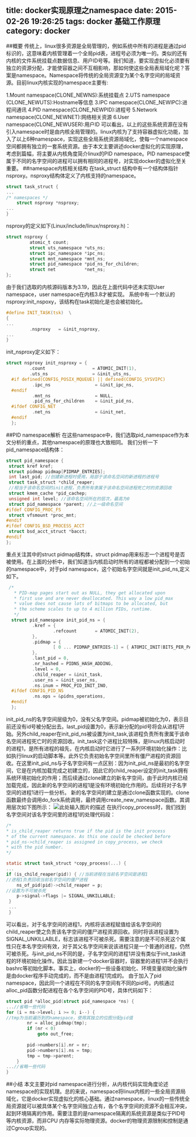title: docker实现原理之namespace
date: 2015-02-26 19:26:25
tags:  docker 基础工作原理
category: docker
---
##概要
传统上，linux很多资源是全局管理的，例如系统中所有的进程是通过pid标识的，这意味着内核管理着一个全局pid表，进程号必须为唯一的。类似的还有内核的文件系统挂载点数据信息、用户ID号等。我们知道，要实现虚拟化必须要有独立的资源分配，才能使容器之间不互相影响，那如何使这些全局表局域化呢？答案是namespace。Namespace将传统的全局资源变为某个名字空间的局域资源。目前linux内核实现的namespace主要有:
<!-- more -->
1.Mount namespace(CLONE_NEWNS):系统挂载点
2.UTS namespace (CLONE_NEWUTS):Hostname等信息
3.IPC namespace(CLONE_NEWIPC):进程间通讯
4.PID namespace(CLONE_NEWPID):进程号
5.Network namespace(CLONE_NEWNET):网络相关资源
6.User namespace(CLONE_NEWUSER):用户ID
可以看出，以上的这些系统资源在没有引入namespace时是由内核全局管理的。linux内核为了支持容器虚拟化功能，加入了以上6种namespace，实现这些全局系统资源局域化，使每一个namespace空间都拥有独立的一套系统资源。由于本文主要讲述docker虚拟化的实现原理，考虑到篇幅，将主要从内核角度简介linux的PID namespace。PID namespace使属于不同的名字空间的进程可以拥有相同的进程号，对实现docker的虚拟化至关重要。
##namespace内核相关结构
在task_struct 结构中有一个结构体指针nsproxy。nsproxy结构体定义了内核支持的namespace。
```c
struct task_struct {
...
/* namespaces */
    struct nsproxy *nsproxy;
...
}
```
nsproxy的定义如下(Linux/include/linux/nsproxy.h)：
```c
struct nsproxy {
         atomic_t count;
         struct uts_namespace *uts_ns;
         struct ipc_namespace *ipc_ns;
         struct mnt_namespace *mnt_ns;
         struct pid_namespace *pid_ns_for_children;
         struct net           *net_ns;
};
```
由于我们选取的内核源码版本为3.19，因此在上面代码中还未实现User namespace，user namespace在内核3.8才被实现。
系统中有一个默认的nsproxy:init_nspoxy，该结构在task初始化是也会被初始化。
```c
#define INIT_TASK(tsk)  \
{
...
         .nsproxy   = &init_nsproxy,
...
}
```
init_nsproxy定义如下：
```c
struct nsproxy init_nsproxy = {
         .count                  = ATOMIC_INIT(1),
         .uts_ns                 = &init_uts_ns,
  #if defined(CONFIG_POSIX_MQUEUE) || defined(CONFIG_SYSVIPC)
          .ipc_ns                 = &init_ipc_ns,
  #endif
          .mnt_ns                 = NULL,
          .pid_ns_for_children    = &init_pid_ns,
  #ifdef CONFIG_NET
          .net_ns                 = &init_net,
  #endif
  };
```
##PID namespace解析
在这些namespace中，我们选取pid_namespace作为本文分析的重点，其他namespace的原理也大致相同。
我们分析一下pid_namespace结构体：
```c
struct pid_namespace {
 struct kref kref;
 struct pidmap pidmap[PIDMAP_ENTRIES];
 int last_pid; //创建新进程时使用，局部于该命名空间的新进程的进程号
 struct task_struct *child_reaper;
 //相当于该命名空间的init进程，负责所有隶属于该命名空间进程死亡时的资源回收
 struct kmem_cache *pid_cachep;
 unsigned int level; //该命名空间所在的层次，最高为0
 struct pid_namespace *parent; //上一级命名空间
#ifdef CONFIG_PROC_FS
 struct vfsmount *proc_mnt;
#endif
#ifdef CONFIG_BSD_PROCESS_ACCT
 struct bsd_acct_struct *bacct;
#endif
};
```
重点关注其中的struct pidmap结构体，struct pidmap用来标志一个进程号是否被使用。在上面的分析中，我们知道当内核启动时所有的进程都被分配到一个初始的namespace中，对于pid namespace，这个初始名字空间就是init_pid_ns,定义如下。
```c
 /*
   * PID-map pages start out as NULL, they get allocated upon
   * first use and are never deallocated. This way a low pid_max
   * value does not cause lots of bitmaps to be allocated, but
   * the scheme scales to up to 4 million PIDs, runtime.
   */
  struct pid_namespace init_pid_ns = {
          .kref = {
                  .refcount       = ATOMIC_INIT(2),
          },
          .pidmap = {
                  [ 0 ... PIDMAP_ENTRIES-1] = { ATOMIC_INIT(BITS_PER_PAGE), NULL }
          },
          .last_pid = 0,
          .nr_hashed = PIDNS_HASH_ADDING,
          .level = 0,
          .child_reaper = &init_task,
          .user_ns = &init_user_ns,
          .ns.inum = PROC_PID_INIT_INO,
  #ifdef CONFIG_PID_NS
          .ns.ops = &pidns_operations,
  #endif
  };
```
init_pid_ns的名字空间层级为0，没有父名字空间。pidmap被初始化为0，表示目前还没有id号被分配出去。last_pid设置为0，表示新分配的pid号将会从进程1开始。另外child_reaper在init_pid_ns被设置为init_task,该进程负责所有隶属于该命名空间进程死亡时的资源回收。init_task这个进程比较特殊，是linux内核启动时的进程1，是所有进程的祖先，在内核启动时它进行了一系列环境初始化操作：比如执行linux的启动脚本等。此外它负责初始名字空间里所有僵尸进程的资源回收。在这里init_pid_ns与子名字空间有一点区别：因为init_pid_ns是最初的名字空间，它是在内核加载完成之初建立的，因此它的child_reaper设定的init_task拥有系统环境初始化的作用；而后续通过clone建立的新名字空间，由于此时内核已经加载完成，因此新的名字空间的进程1是没有环境初始化作用的。后续将对子名字空间的进程1进行一些分析。
新的名字空间的建立是通过clone函数实现的。clone函数最终会调用do_fork系统调用，最终调用create_new_namespace函数。其调用层次如下图所示：
![此处输入图片的描述][1]
在执行copy_process时，我们找到名字空间对该名字空间里的进程1的处理代码段：
```c
/*
* is_child_reaper returns true if the pid is the init process
* of the current namespace. As this one could be checked before
* pid_ns->child_reaper is assigned in copy_process, we check
* with the pid number.
*/

static struct task_struct *copy_process(...) {
...
if (is_child_reaper(pid)) { //当前进程在当前名字空间是进程1
//进程1负责回收当前名字空间的僵尸进程
    ns_of_pid(pid)->child_reaper = p; 
//设置为不可被杀死
    p->signal->flags |= SIGNAL_UNKILLABLE; 
 }
 ...
 }
```
可以看出，对于名字空间的进程1，内核将该进程赋值给该名字空间的child_reaper使之负责该名字空间的僵尸进程资源回收。同时将该进程设置为SIGNAL_UNKILLABLE，标志该进程不可被杀死。需要注意的是不可杀死这个属性只在本名字空间有效，对于其父名字空间来说该进程只是一个普通的进程，仍然可被杀死。与init_pid_ns不同的是，子名字空间的进程1并没有类似于init_task进程的环境初始化操作。因此当新建一个docker容器时，容器里的进程1并不会执行bashrc等初始化脚本。事实上，docker的一些设备初始化、环境变量初始化操作是由docker程序手动完成的，而不是由进程1完成的。
由于加入了pid namespace，因此同一个进程在不同的名字空间有不同的pid号。内核通过alloc_pid函数分配进程在各个名字空间的PID号，具体代码如下：
```c
struct pid *alloc_pid(struct pid_namespace *ns) {
...//省略一些代码
for (i = ns->level; i >= 0; i--) {  
//tmp为当前遍历到的namespace，使用其独立的位图分配pid值  
        nr = alloc_pidmap(tmp);  
        if (nr < 0)  
            goto out_free;  
  
        pid->numbers[i].nr = nr;  
        pid->numbers[i].ns = tmp;  
        tmp = tmp->parent;  
    }    
...//省略一些代码
}
```

##小结
本文主要对pid namespace进行分析，从内核代码实现角度论述namespace的实现机理。总的来说，namespace将linux内核的一些全局资源局域化，它是docker实现虚拟化的核心基础。通过namespace，linux的一些传统全局资源就可以被具体某个名字空间独立占有，各个名字空间的资源不会相互冲突，起到环境隔离的作用。需要注意的是namespace隔离的系统资源是类似于PID号等内核资源，而非CPU 内存等实际物理资源。docker的物理资源限制和控制是通过Cgroup实现的。



  [1]: http://7u2qr4.com1.z0.glb.clouddn.com/blog_%E5%9B%BE%E7%89%877.jpg
